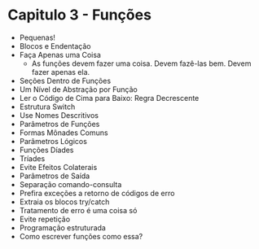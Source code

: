 # Capitulo 3 - Funções

- Pequenas!
- Blocos e Endentação
- Faça Apenas uma Coisa
    - As funções devem fazer uma coisa. Devem fazê-las bem. Devem fazer apenas ela.
- Seções Dentro de Funções
- Um Nível de Abstração por Função
- Ler o Código de Cima para Baixo: Regra Decrescente
- Estrutura Switch
- Use Nomes Descritivos
- Parâmetros de Funções
- Formas Mônades Comuns
- Parâmetros Lógicos
- Funções Díades
- Tríades
- Evite Efeitos Colaterais
- Parâmetros de Saída
- Separação comando-consulta
- Prefira exceções a retorno de códigos de erro
- Extraia os blocos try/catch
- Tratamento de erro é uma coisa só
- Evite repetição
- Programação estruturada
- Como escrever funções como essa?